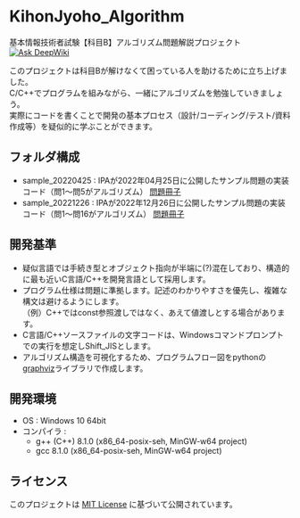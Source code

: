 # KihonJyoho_Algorithm
基本情報技術者試験【科目B】アルゴリズム問題解説プロジェクト　[![Ask DeepWiki](https://deepwiki.com/badge.svg)](https://deepwiki.com/ekusy758/KihonJyoho_Algorithm)

このプロジェクトは科目Bが解けなくて困っている人を助けるために立ち上げました。<br>
C/C++でプログラムを組みながら、一緒にアルゴリズムを勉強していきましょう。<br>
実際にコードを書くことで開発の基本プロセス（設計/コーディング/テスト/資料作成等）を疑似的に学ぶことができます。

## フォルダ構成
- sample_20220425 : IPAが2022年04月25日に公開したサンプル問題の実装コード（問1～問5がアルゴリズム）
                    [問題冊子](https://www.ipa.go.jp/shiken/syllabus/ps6vr7000000oett-att/fe_kamoku_b_sample.pdf)
- sample_20221226 : IPAが2022年12月26日に公開したサンプル問題の実装コード（問1～問16がアルゴリズム）
                    [問題冊子](https://www.ipa.go.jp/shiken/syllabus/henkou/2022/ssf7ph000000h5tb-att/fe_kamoku_b_set_sample_qs.pdf)

## 開発基準
- 疑似言語では手続き型とオブジェクト指向が半端に(?)混在しており、構造的に最も近いC言語/C++を開発言語として採用します。
- プログラム仕様は問題に準拠します。記述のわかりやすさを優先し、複雑な構文は避けるようにします。<br>
（例）C++ではconst参照渡しではなく、あえて値渡しとする場合があります。<br>
- C言語/C++ソースファイルの文字コードは、Windowsコマンドプロンプトでの実行を想定しShift_JISとします。<br>
- アルゴリズム構造を可視化するため、プログラムフロー図をpythonの[graphviz](https://graphviz.org/)ライブラリで作成します。

## 開発環境
- OS : Windows 10 64bit
- コンパイラ :
  - g++ (C++) 8.1.0 (x86_64-posix-seh, MinGW-w64 project)
  - gcc 8.1.0 (x86_64-posix-seh, MinGW-w64 project)

## ライセンス
このプロジェクトは [MIT License](LICENSE) に基づいて公開されています。
